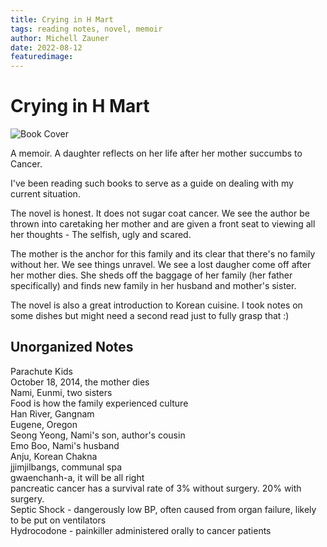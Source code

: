 ```yaml
---
title: Crying in H Mart
tags: reading notes, novel, memoir
author: Michell Zauner
date: 2022-08-12
featuredimage:
---
```


# Crying in H Mart

![Book Cover](crying-in-h-mart.png)

A memoir.
A daughter reflects on her life after her mother succumbs to Cancer.

I've been reading such books to serve as a guide on dealing with my current situation.

The novel is honest. It does not sugar coat cancer. We see the author be thrown into caretaking her mother and are given a front seat to viewing all her thoughts - The selfish, ugly and scared.

The mother is the anchor for this family and its clear that there's no family without her. We see things unravel. We see a lost daugher come off after her mother dies. She sheds off the baggage of her family (her father specifically) and finds new family in her husband and mother's sister.

The novel is also a great introduction to Korean cuisine. I took notes on some dishes but might need a second read just to fully grasp that :)

## Unorganized Notes

Parachute Kids  
October 18, 2014, the mother dies  
Nami, Eunmi, two sisters  
Food is how the family experienced culture  
Han River, Gangnam  
Eugene, Oregon  
Seong Yeong, Nami's son, author's cousin  
Emo Boo, Nami's husband  
Anju, Korean Chakna  
jjimjilbangs, communal spa  
gwaenchanh-a, it will be all right  
pancreatic cancer has a survival rate of 3% without surgery. 20% with surgery.  
Septic Shock - dangerously low BP, often caused from organ failure, likely to be put on ventilators  
Hydrocodone - painkiller administered orally to cancer patients
